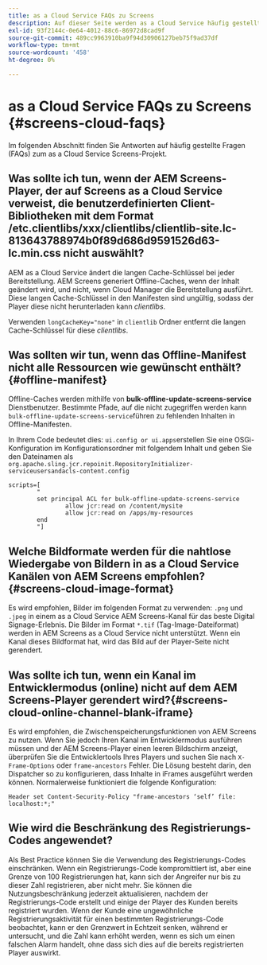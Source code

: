```yaml
---
title: as a Cloud Service FAQs zu Screens
description: Auf dieser Seite werden as a Cloud Service häufig gestellte Fragen zu Screens beschrieben.
exl-id: 93f2144c-0e64-4012-88c6-86972d8cad9f
source-git-commit: 489cc9963910ba9f94d30906127beb75f9ad37df
workflow-type: tm+mt
source-wordcount: '458'
ht-degree: 0%

---
```


# as a Cloud Service FAQs zu Screens {#screens-cloud-faqs}

Im folgenden Abschnitt finden Sie Antworten auf häufig gestellte Fragen (FAQs) zum as a Cloud Service Screens-Projekt.

## Was sollte ich tun, wenn der AEM Screens-Player, der auf Screens as a Cloud Service verweist, die benutzerdefinierten Client-Bibliotheken mit dem Format /etc.clientlibs/xxx/clientlibs/clientlib-site.lc-813643788974b0f89d686d9591526d63-lc.min.css nicht auswählt?

AEM as a Cloud Service ändert die langen Cache-Schlüssel bei jeder Bereitstellung. AEM Screens generiert Offline-Caches, wenn der Inhalt geändert wird, und nicht, wenn Cloud Manager die Bereitstellung ausführt. Diese langen Cache-Schlüssel in den Manifesten sind ungültig, sodass der Player diese nicht herunterladen kann *clientlibs*.

Verwenden `longCacheKey="none"` in `clientlib` Ordner entfernt die langen Cache-Schlüssel für diese *clientlibs*.


## Was sollten wir tun, wenn das Offline-Manifest nicht alle Ressourcen wie gewünscht enthält? {#offline-manifest}

Offline-Caches werden mithilfe von **bulk-offline-update-screens-service** Dienstbenutzer. Bestimmte Pfade, auf die nicht zugegriffen werden kann `bulk-offline-update-screens-service`führen zu fehlenden Inhalten in Offline-Manifesten.

In Ihrem Code bedeutet dies: `ui.config or ui.apps`erstellen Sie eine OSGi-Konfiguration im Konfigurationsordner mit folgendem Inhalt und geben Sie den Dateinamen als `org.apache.sling.jcr.repoinit.RepositoryInitializer-serviceusersandacls-content.config`

```
scripts=[
        "
        set principal ACL for bulk-offline-update-screens-service
                allow jcr:read on /content/mysite
                allow jcr:read on /apps/my-resources
        end
        "] 
```

## Welche Bildformate werden für die nahtlose Wiedergabe von Bildern in as a Cloud Service Kanälen von AEM Screens empfohlen?{#screens-cloud-image-format}

Es wird empfohlen, Bilder im folgenden Format zu verwenden: `.png` und `.jpeg` in einem as a Cloud Service AEM Screens-Kanal für das beste Digital Signage-Erlebnis.
Die Bilder im Format `*.tif` (Tag-Image-Dateiformat) werden in AEM Screens as a Cloud Service nicht unterstützt. Wenn ein Kanal dieses Bildformat hat, wird das Bild auf der Player-Seite nicht gerendert.

## Was sollte ich tun, wenn ein Kanal im Entwicklermodus (online) nicht auf dem AEM Screens-Player gerendert wird?{#screens-cloud-online-channel-blank-iframe}

Es wird empfohlen, die Zwischenspeicherungsfunktionen von AEM Screens zu nutzen. Wenn Sie jedoch Ihren Kanal im Entwicklermodus ausführen müssen und der AEM Screens-Player einen leeren Bildschirm anzeigt, überprüfen Sie die Entwicklertools Ihres Players und suchen Sie nach `X-Frame-Options` oder `frame-ancestors` Fehler. Die Lösung besteht darin, den Dispatcher so zu konfigurieren, dass Inhalte in iFrames ausgeführt werden können. Normalerweise funktioniert die folgende Konfiguration:

```
Header set Content-Security-Policy "frame-ancestors ‘self’ file: localhost:*;"
```

## Wie wird die Beschränkung des Registrierungs-Codes angewendet?

Als Best Practice können Sie die Verwendung des Registrierungs-Codes einschränken. Wenn ein Registrierungs-Code kompromittiert ist, aber eine Grenze von 100 Registrierungen hat, kann sich der Angreifer nur bis zu dieser Zahl registrieren, aber nicht mehr. Sie können die Nutzungsbeschränkung jederzeit aktualisieren, nachdem der Registrierungs-Code erstellt und einige der Player des Kunden bereits registriert wurden. Wenn der Kunde eine ungewöhnliche Registrierungsaktivität für einen bestimmten Registrierungs-Code beobachtet, kann er den Grenzwert in Echtzeit senken, während er untersucht, und die Zahl kann erhöht werden, wenn es sich um einen falschen Alarm handelt, ohne dass sich dies auf die bereits registrierten Player auswirkt.